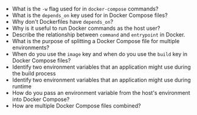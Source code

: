 * What is the `-w` flag used for in `docker-compose` commands?
* What is the `depends_on` key used for in Docker Compose files?
* Why don't Dockerfiles have `depends_on`?
* Why is it useful to run Docker commands as the host user?
* Describe the relationship between `command` and `entrypoint` in Docker.
* What is the purpose of splitting a Docker Compose file for multiple environments?
* When do you use the `image` key and when do you use the `build` key in Docker Compose files?
* Identify two environment variables that an application might use during the build process
* Identify two environment variables that an application might use during runtime
* How do you pass an environment variable from the host's environment into Docker Compose?
* How are multiple Docker Compose files combined?
